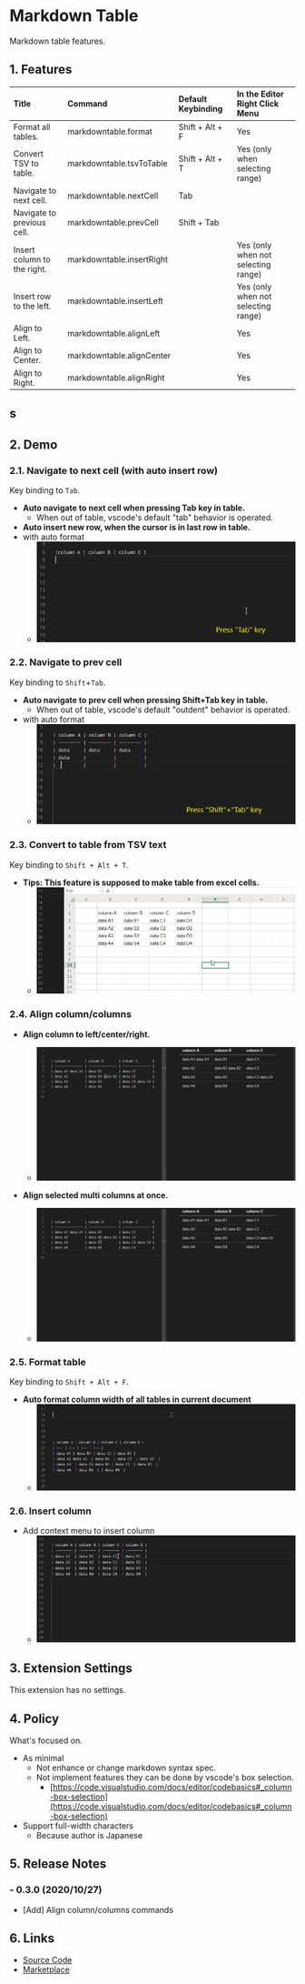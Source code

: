 # Markdown Table

Markdown table features.

## 1. Features

| Title                      | Command                   | Default Keybinding | In the Editor Right Click Menu      |
| :------------------------- | :------------------------ | :----------------- | :---------------------------------- |
| Format all tables.         | markdowntable.format      | Shift + Alt + F    | Yes                                 |
| Convert TSV to table.      | markdowntable.tsvToTable  | Shift + Alt + T    | Yes (only when selecting range)     |
| Navigate to next cell.     | markdowntable.nextCell    | Tab                |                                     |
| Navigate to previous cell. | markdowntable.prevCell    | Shift + Tab        |                                     |
| Insert column to the right.| markdowntable.insertRight |                    | Yes (only when not selecting range) |
| Insert row to the left.    | markdowntable.insertLeft  |                    | Yes (only when not selecting range) |
| Align to Left.             | markdowntable.alignLeft   |                    | Yes                                 |
| Align to Center.           | markdowntable.alignCenter |                    | Yes                                 |
| Align to Right.            | markdowntable.alignRight  |                    | Yes                                 |
s
---

## 2. Demo

### 2.1. Navigate to next cell (with auto insert row)

Key binding to `Tab`.

- **Auto navigate to next cell when pressing Tab key in table.**
    - When out of table, vscode's default "tab" behavior is operated.
- **Auto insert new row, when the cursor is in last row in table.**
- with auto format
    - ![navigate](images/navigate_next_cell.gif)

### 2.2. Navigate to prev cell

Key binding to `Shift`+`Tab`.

- **Auto navigate to prev cell when pressing Shift+Tab key in table.**
    - When out of table, vscode's default "outdent" behavior is operated.
- with auto format
    - ![navigate_prev](images/navigate_prev_cell.gif)

### 2.3. Convert to table from TSV text

Key binding to `Shift + Alt + T`.

- **Tips: This feature is supposed to make table from excel cells.**
    - ![convert](images/table_from_excel.gif)

### 2.4. Align column/columns

- **Align column to left/center/right.**
    - ![align](images/align_column.gif)

- **Align selected multi columns at once.**
    - ![align](images/align_columns_at_once.gif)

### 2.5. Format table

Key binding to `Shift + Alt + F`.

- **Auto format column width of all tables in current document**
    - ![formattable](images/format_table.gif)

### 2.6. Insert column

- Add context menu to insert column
    - ![insert](images/insert.gif)

## 3. Extension Settings

This extension has no settings.

## 4. Policy

What's focused on.

- As minimal
    - Not enhance or change markdown syntax spec.
    - Not implement features they can be done by vscode's box selection.
        - [https://code.visualstudio.com/docs/editor/codebasics#_column-box-selection](https://code.visualstudio.com/docs/editor/codebasics#_column-box-selection)
- Support full-width characters
    - Because author is Japanese

## 5. Release Notes

### - 0.3.0 (2020/10/27)

- [Add] Align column/columns commands

## 6. Links

- [Source Code](https://github.com/takumisoft68/vscode-markdown-table)
- [Marketplace](https://marketplace.visualstudio.com/items?itemName=TakumiI.markdowntable)
